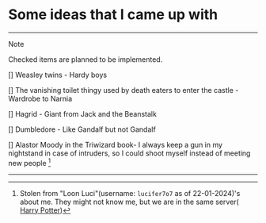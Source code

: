 # Some ideas that I came up with
***
> [!NOTE]
> Checked items are planned to be implemented.

[] Weasley twins - Hardy boys

[] The vanishing toilet thingy used by death eaters to enter the castle - Wardrobe to Narnia

[] Hagrid - Giant from Jack and the Beanstalk

[] Dumbledore - Like Gandalf but not Gandalf

[] Alastor Moody in the Triwizard book- I always keep a gun in my nightstand in case of intruders, so I could shoot myself instead of meeting new people [^1]

***

[^1]: Stolen from "Loon Luci"(username: `lucifer7o7` as of 22-01-2024)'s about me. They might not know me, but we are in the same server( [Harry Potter](https://discord.gg/pottercord))


